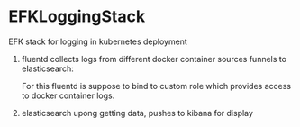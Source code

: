 # EFKLoggingStack
EFK stack for logging in kubernetes deployment



1. fluentd collects logs from different docker container sources funnels to elasticsearch:

    For this fluentd is suppose to bind to custom role which provides access to docker container logs.
    
2. elasticsearch upong getting data, pushes to kibana for display 
